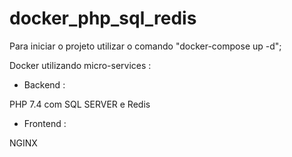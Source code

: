 # docker_php_sql_redis

Para iniciar o projeto utilizar o comando "docker-compose up -d";

Docker utilizando micro-services :

- Backend :

PHP 7.4 com SQL SERVER e Redis

- Frontend :

NGINX